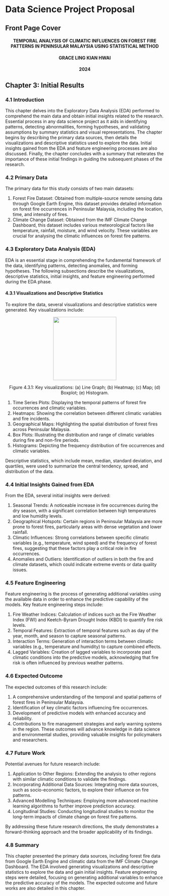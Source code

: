 # Data Science Project Proposal

## Front Page Cover

<h4 align="center"> TEMPORAL ANALYSIS OF CLIMATIC INFLUENCES ON FOREST FIRE PATTERNS IN PENINSULAR MALAYSIA USING STATISTICAL METHOD </h4>

<h4 align="center"> GRACE LING KIAN HWAI </h4>

<h4 align="center"> 2024 </h4>

## Chapter 3: Initial Results
### 4.1 Introduction
This chapter delves into the Exploratory Data Analysis (EDA) performed to comprehend the main data and obtain initial insights related to the research. Essential process in any data science project as it aids in identifying patterns, detecting abnormalities, forming hypotheses, and validating assumptions by summary statistics and visual representations. The chapter begins by describing the primary data sources, then details the visualizations and descriptive statistics used to explore the data. Initial insights gained from the EDA and feature engineering processes are also discussed. Finally, the chapter concludes with a summary that reiterates the importance of these initial findings in guiding the subsequent phases of the research.

### 4.2 Primary Data
The primary data for this study consists of two main datasets:
1.	Forest Fire Dataset: Obtained from multiple-source remote sensing data through Google Earth Engine, this dataset provides detailed information on forest fire occurrences in Peninsular Malaysia, including the location, time, and intensity of fires.
2.	Climate Change Dataset: Obtained from the IMF Climate Change Dashboard, this dataset includes various meteorological factors like temperature, rainfall, moisture, and wind velocity. These variables are crucial for analysing the climatic influences on forest fire patterns.

### 4.3 Exploratory Data Analysis (EDA)
EDA is an essential stage in comprehending the fundamental framework of the data, identifying patterns, detecting anomalies, and forming hypotheses. The following subsections describe the visualizations, descriptive statistics, initial insights, and feature engineering performed during the EDA phase.

#### 4.3.1 Visualizations and Descriptive Statistics
To explore the data, several visualizations and descriptive statistics were generated. Key visualizations include:

<p align="center">
<img src="https://github.com/user-attachments/assets/2f33d3de-ced6-46ce-ac76-08f75896cdea"  height="200" />
</p>

<p align="center">
Figure 4.3.1: Key visualizations: (a) Line Graph; (b) Heatmap; (c) Map; (d) Boxplot; (e) Histogram.
</p>

1.	Time Series Plots: Displaying the temporal patterns of forest fire occurrences and climatic variables.
2.	Heatmaps: Showing the correlation between different climatic variables and fire incidents.
3.	Geographical Maps: Highlighting the spatial distribution of forest fires across Peninsular Malaysia.
4.	Box Plots: Illustrating the distribution and range of climatic variables during fire and non-fire periods.
5.	Histograms: Depicting the frequency distribution of fire occurrences and climatic variables.
   
Descriptive statistics, which include mean, median, standard deviation, and quartiles, were used to summarize the central tendency, spread, and distribution of the data.

### 4.4 Initial Insights Gained from EDA
From the EDA, several initial insights were derived:
1.	Seasonal Trends: A noticeable increase in fire occurrences during the dry season, with a significant correlation between high temperatures and low humidity levels.
2.	Geographical Hotspots: Certain regions in Peninsular Malaysia are more prone to forest fires, particularly areas with dense vegetation and lower rainfall.
3.	Climatic Influences: Strong correlations between specific climatic variables (e.g., temperature, wind speed) and the frequency of forest fires, suggesting that these factors play a critical role in fire occurrences.
4.	Anomalies and Outliers: Identification of outliers in both the fire and climate datasets, which could indicate extreme events or data quality issues.

### 4.5 Feature Engineering
Feature engineering is the process of generating additional variables using the available data in order to enhance the predictive capability of the models. Key feature engineering steps include:
1.	Fire Weather Indices: Calculation of indices such as the Fire Weather Index (FWI) and Keetch-Byram Drought Index (KBDI) to quantify fire risk levels.
2.	Temporal Features: Extraction of temporal features such as day of the year, month, and season to capture seasonal patterns.
3.	Interaction Terms: Generation of interaction terms between climatic variables (e.g., temperature and humidity) to capture combined effects.
4.	Lagged Variables: Creation of lagged variables to incorporate past climatic conditions into the predictive models, acknowledging that fire risk is often influenced by previous weather patterns.

### 4.6 Expected Outcome
The expected outcomes of this research include:
1.	A comprehensive understanding of the temporal and spatial patterns of forest fires in Peninsular Malaysia.
2.	Identification of key climatic factors influencing fire occurrences.
3.	Development of predictive models with enhanced accuracy and reliability.
4.	Contributions to fire management strategies and early warning systems in the region.
These outcomes will advance knowledge in data science and environmental studies, providing valuable insights for policymakers and researchers.

### 4.7 Future Work
Potential avenues for future research include:
1.	Application to Other Regions: Extending the analysis to other regions with similar climatic conditions to validate the findings.
2.	Incorporating Additional Data Sources: Integrating more data sources, such as socio-economic factors, to explore their influence on fire patterns.
3.	Advanced Modelling Techniques: Employing more advanced machine learning algorithms to further improve prediction accuracy.
4.	Longitudinal Studies: Conducting longitudinal studies to monitor the long-term impacts of climate change on forest fire patterns.
   
By addressing these future research directions, the study demonstrates a forward-thinking approach and the broader applicability of its findings.

### 4.8 Summary
This chapter presented the primary data sources, including forest fire data from Google Earth Engine and climatic data from the IMF Climate Change Dashboard. The EDA involved generating visualizations and descriptive statistics to explore the data and gain initial insights. Feature engineering steps were detailed, focusing on generating additional variables to enhance the predictive accuracy of the models. The expected outcome and future works are also detailed in this chapter.
